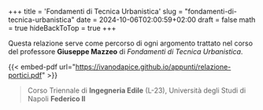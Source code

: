+++
title = 'Fondamenti di Tecnica Urbanistica'
slug = "fondamenti-di-tecnica-urbanistica"
date = 2024-10-06T02:00:59+02:00
draft = false
math = true
hideBackToTop = true
+++

Questa relazione serve come percorso di ogni argomento trattato nel corso del professore **Giuseppe Mazzeo** di *Fondamenti di Tecnica Urbanistica*.

{{< embed-pdf url="https://ivanodapice.github.io/appunti/relazione-portici.pdf" >}}

> Corso Triennale di **Ingegneria Edile** (L-23), Università degli Studi di Napoli **Federico II**